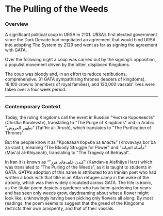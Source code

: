 # The Pulling of the Weeds

### Overview

A significant political coup in URSA in 2101. URSA’s first elected government since the Dark Decade had negotiated an agreement that would bind URSA into adopting The System by 2129 and went as far as signing the agreement with GATA.

Over the following night a coup was carried out by the signing’s opposition, a populist movement driven by the bitter, displaced Kingdoms.

The coup was bloody and, in an effort to reduce retributions, comprehensive. 31 GATA sympathizing thrones (leaders of kingdoms), 18,100 crowns (members of royal families), and 120,000 vassals’ lives were taken over a four week period.

***

### Contemporary Context

Today, the ruling Kingdoms call the event in Russian "Чистка Королевств" (Chistka Korolevstv), translating to "The Purge of Kingdoms” and in Arabic "تطهير العروش" (Tat'hir al-'Arush), which translates to "The Purification of Thrones".

But the people know it as "Кровавая борьба за власть" (Krovavaya bor'ba za vlast'), meaning "The Bloody Struggle for Power" and "مأساة الخيانة" (Mas'at al-Khiyanah), translating to "The Tragedy of Betrayal".

In Iran it is known as “"کندن علف‌های هرز" (Kandan-e Alafhāye Harz) which was translated to “The Pulling of the Weeds”, as it is taught to students in GATA. GATA’s adoption of this name is attributed to an Iranian poet who had written a book with that title in an Atlan refugee camp in the wake of the atrocity, which was then widely circulated across GATA. The title is ironic, as the titular poem depicts a gardener who has been gardening for years and has seen only weeds grow, daydreaming about what a flower might look like, unknowingly having been picking only flowers all along. By most readings, the poem seems to suggest that the greed of the Kingdoms restricts their own prosperity, and that of their vassals.
